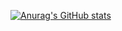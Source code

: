 [![Anurag's GitHub stats](https://github-readme-stats.vercel.app/api?username=WinnerTR)](https://github.com/anuraghazra/github-readme-stats)
